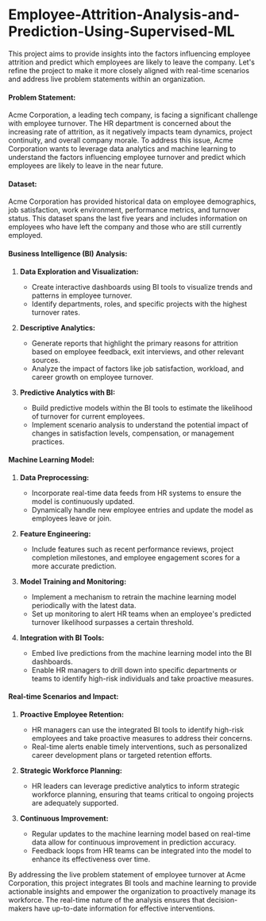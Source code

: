 # Employee-Attrition-Analysis-and-Prediction-Using-Supervised-ML
This project aims to provide insights into the factors influencing employee attrition and predict which employees are likely to leave the company. Let's refine the project to make it more closely aligned with real-time scenarios and address live problem statements within an organization.

#### Problem Statement:
Acme Corporation, a leading tech company, is facing a significant challenge with employee turnover. The HR department is concerned about the increasing rate of attrition, as it negatively impacts team dynamics, project continuity, and overall company morale. To address this issue, Acme Corporation wants to leverage data analytics and machine learning to understand the factors influencing employee turnover and predict which employees are likely to leave in the near future.

#### Dataset:
Acme Corporation has provided historical data on employee demographics, job satisfaction, work environment, performance metrics, and turnover status. This dataset spans the last five years and includes information on employees who have left the company and those who are still currently employed.

#### Business Intelligence (BI) Analysis:
1. **Data Exploration and Visualization:**
   - Create interactive dashboards using BI tools to visualize trends and patterns in employee turnover.
   - Identify departments, roles, and specific projects with the highest turnover rates.

2. **Descriptive Analytics:**
   - Generate reports that highlight the primary reasons for attrition based on employee feedback, exit interviews, and other relevant sources.
   - Analyze the impact of factors like job satisfaction, workload, and career growth on employee turnover.

3. **Predictive Analytics with BI:**
   - Build predictive models within the BI tools to estimate the likelihood of turnover for current employees.
   - Implement scenario analysis to understand the potential impact of changes in satisfaction levels, compensation, or management practices.

#### Machine Learning Model:
1. **Data Preprocessing:**
   - Incorporate real-time data feeds from HR systems to ensure the model is continuously updated.
   - Dynamically handle new employee entries and update the model as employees leave or join.

2. **Feature Engineering:**
   - Include features such as recent performance reviews, project completion milestones, and employee engagement scores for a more accurate prediction.

3. **Model Training and Monitoring:**
   - Implement a mechanism to retrain the machine learning model periodically with the latest data.
   - Set up monitoring to alert HR teams when an employee's predicted turnover likelihood surpasses a certain threshold.

4. **Integration with BI Tools:**
   - Embed live predictions from the machine learning model into the BI dashboards.
   - Enable HR managers to drill down into specific departments or teams to identify high-risk individuals and take proactive measures.

#### Real-time Scenarios and Impact:
1. **Proactive Employee Retention:**
   - HR managers can use the integrated BI tools to identify high-risk employees and take proactive measures to address their concerns.
   - Real-time alerts enable timely interventions, such as personalized career development plans or targeted retention efforts.

2. **Strategic Workforce Planning:**
   - HR leaders can leverage predictive analytics to inform strategic workforce planning, ensuring that teams critical to ongoing projects are adequately supported.

3. **Continuous Improvement:**
   - Regular updates to the machine learning model based on real-time data allow for continuous improvement in prediction accuracy.
   - Feedback loops from HR teams can be integrated into the model to enhance its effectiveness over time.

By addressing the live problem statement of employee turnover at Acme Corporation, this project integrates BI tools and machine learning to provide actionable insights and empower the organization to proactively manage its workforce. The real-time nature of the analysis ensures that decision-makers have up-to-date information for effective interventions.

